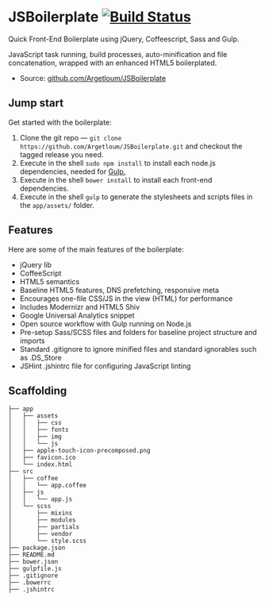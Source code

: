 # JSBoilerplate [![Build Status](https://travis-ci.org/Argetloum/JSBoilerplate.png)](https://travis-ci.org/Argetloum/JSBoilerplate)

Quick Front-End Boilerplate using jQuery, Coffeescript, Sass and Gulp.

JavaScript task running, build processes, auto-minification and file concatenation, wrapped with an enhanced HTML5 boilerplated.

* Source: [github.com/Argetloum/JSBoilerplate](https://github.com/Argetloum/JSBoilerplate)


## Jump start

Get started with the boilerplate:

1. Clone the git repo — `git clone https://github.com/Argetloum/JSBoilerplate.git` and checkout the tagged release you need.
2. Execute in the shell `sudo npm install` to install each node.js dependencies, needed for [Gulp.](http://gulpjs.com/)
3. Execute in the shell `bower install` to install each front-end dependencies.
4. Execute in the shell `gulp` to generate the stylesheets and scripts files in the `app/assets/` folder.

## Features

Here are some of the main features of the boilerplate:

* jQuery lib
* CoffeeScript
* HTML5 semantics
* Baseline HTML5 features, DNS prefetching, responsive meta
* Encourages one-file CSS/JS in the view (HTML) for performance
* Includes Modernizr and HTML5 Shiv
* Google Universal Analytics snippet
* Open source workflow with Gulp running on Node.js
* Pre-setup Sass/SCSS files and folders for baseline project structure and imports
* Standard .gitignore to ignore minified files and standard ignorables such as .DS_Store
* JSHint .jshintrc file for configuring JavaScript linting

## Scaffolding

````
├── app
│   ├── assets
│   │   ├── css
│   │   ├── fonts
│   │   ├── img
│   │   └── js
│   ├── apple-touch-icon-precomposed.png
│   ├── favicon.ico
│   └── index.html
├── src
│   ├── coffee
│   │   └── app.coffee
│   ├── js
│   │   └── app.js
│   └── scss
│       ├── mixins
│       ├── modules
│       ├── partials
│       ├── vendor
│       └── style.scss
├── package.json
├── README.md
├── bower.json
├── gulpfile.js
├── .gitignore
├── .bowerrc
├── .jshintrc
````
